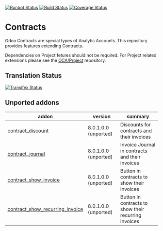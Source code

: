 [![Runbot Status](https://runbot.odoo-community.org/runbot/badge/flat/110/9.0.svg)](https://runbot.odoo-community.org/runbot/repo/github-com-oca-contract-110)
[![Build Status](https://travis-ci.org/OCA/contract.svg?branch=9.0)](https://travis-ci.org/OCA/contract)
[![Coverage Status](https://coveralls.io/repos/OCA/contract/badge.svg?branch=9.0)](https://coveralls.io/r/OCA/contract?branch=9.0)

# Contracts

Odoo Contracts are special types of Analytic Accounts.
This repository provides features extending Contracts.

Dependencies on Project fetures should not be required.
For Project related extensions please see the
[OCA/Project](https://github.com/OCA/project) repository.


## Translation Status
[![Transifex Status](https://www.transifex.com/projects/p/OCA-contract-9-0/chart/image_png)](https://www.transifex.com/projects/p/OCA-contract-9-0)

[//]: # (addons)
Unported addons
---------------
addon | version | summary
--- | --- | ---
[contract_discount](contract_discount/) | 8.0.1.0.0 (unported) | Discounts for contracts and their invoices
[contract_journal](contract_journal/) | 8.0.1.0.0 (unported) | Invoice Journal in contracts and their invoices
[contract_show_invoice](contract_show_invoice/) | 8.0.1.0.0 (unported) | Button in contracts to show their invoices
[contract_show_recurring_invoice](contract_show_recurring_invoice/) | 8.0.1.0.0 (unported) | Button in contracts to show their recurring invoices

[//]: # (end addons)
